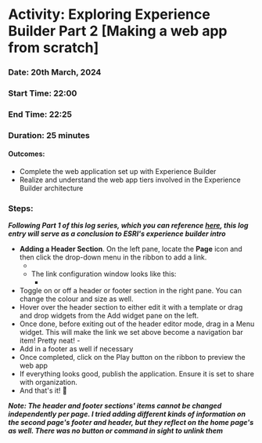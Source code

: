 # Activity: Exploring Experience Builder Part 2 [Making a web app from scratch]
### Date: 20th March, 2024 
### Start Time: 22:00 
### End Time: 22:25 
### Duration: 25 minutes  
#### Outcomes:  
- Complete the web application set up with Experience Builder 
- Realize and understand the web app tiers involved in the Experience Builder architecture
### Steps: 
**_Following Part 1 of this log series, which you can reference [here](https://github.com/reddrabbit/Technical-Dev-Log/blob/main/webSolutions/ExperienceBuilder1.md ), this log entry will serve as a conclusion to ESRI's experience builder intro_**

- **Adding a Header Section**. On the left pane, locate the **Page** icon and then click the drop-down menu in the ribbon to add a link.
  - <Insert EXp2a>
  - The link configuration window looks like this:
    - <Insert Exp2b>
- Toggle on or off a header or footer section in the right pane. You can change the colour and size as well.
- Hover over the header section to either edit it with a template or drag and drop widgets from the Add widget pane on the left. 
- Once done, before exiting out of the header editor mode, drag in a Menu widget. This will make the link we set above become a navigation bar item! Pretty neat!
  -<Insert Exp2c>
- Add in a footer as well if necessary 
- Once completed, click on the Play button on the ribbon to preview the web app 
- If everything looks good, publish the application. Ensure it is set to share with organization.  
- And that's it! 🙂
  
**_Note: The header and footer sections' items cannot be changed independently per page. I tried adding different kinds of information on the second page's footer and header, but they reflect on the home page's as well. There was no button or command in sight to unlink them_** 
    
